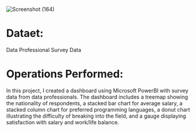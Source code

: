 
![Screenshot (164)](https://github.com/OfemiAdeniyi/Data-Professional-Survey-Analysis/assets/160871523/60607bf4-42b9-4916-9979-92b195f4ba86)

# Dataet:
Data Professional Survey Data

# Operations Performed:
In this project, I created a dashboard using Microsoft PowerBI with survey data from data professionals. The dashboard includes a treemap showing the nationality of respondents, a stacked bar chart for average salary, a stacked column chart for preferred programming languages, a donut chart illustrating the difficulty of breaking into the field, and a gauge displaying satisfaction with salary and work/life balance.

